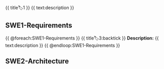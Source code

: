 {{ title:label:1 }}
{{ text:description }}

## SWE1-Requirements

{{ @foreach:SWE1-Requirements }}
{{ title:label:3:backtick }}
**Description:** 
{{ text:description }}
{{ @endloop:SWE1-Requirements }}

## SWE2-Architecture